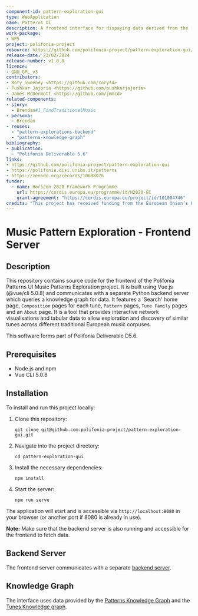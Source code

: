 ```yaml
---
component-id: pattern-exploration-gui
type: WebApplication
name: Patterns UI
description: A frontend interface for dispaying data derived from the [Patterns Knowledge Graph](https://github.com/polifonia-project/patterns-knowledge-graph).
work-package:
- WP5
project: polifonia-project
resource: https://github.com/polifonia-project/pattern-exploration-gui/releases
release-date: 23/02/2024
release-number: v1.0.0
licence:
- GNU_GPL_v3
contributors:
- Rory Sweeney <https://github.com/rorys4>
- Pushkar Jajoria <https://github.com/pushkarjajoria>
- James McDermott <https://github.com/jmmcd>
related-components:
- story:
  - Brendan#1_FindTraditionalMusic
- persona:
  - Brendan
- reuses:
  - "pattern-explorations-backend"
  - "patterns-knowledge-graph"
bibliography:
- publication: 
  - "Polifonia Deliverable 5.6"
links:
- https://github.com/polifonia-project/pattern-exploration-gui
- https://polifonia.disi.unibo.it/patterns
- https://zenodo.org/records/10698076
funder:
  - name: Horizon 2020 Framework Programme
    url: https://cordis.europa.eu/programme/id/H2020-EC
    grant-agreement: "https://cordis.europa.eu/project/id/101004746"
credits: "This project has received funding from the European Union’s Horizon 2020 research and innovation programme under grant agreement N. 101004746."
---
```



# Music Pattern Exploration - Frontend Server

## Description

This repository contains source code for the frontend of the Polifonia Patterns UI Music Patterns Exploration project. It is built using Vue.js (@vue/cli 5.0.8) and communicates with a separate Python backend server which queries a knowledge graph for data. It features a 'Search' home page, `Composition` pages for each tune, `Pattern` pages, `Tune Family` pages and an `About` page. It is a tool that provides interactive network visualisations and tabular data to allow exploration and discovery of similar tunes across different traditional European music corpuses. 

This software forms part of Polifonia Deliverable D5.6.

## Prerequisites

- Node.js and npm
- Vue CLI 5.0.8

## Installation

To install and run this project locally:

1. Clone this repository:

    `git clone git@github.com:polifonia-project/pattern-exploration-gui.git`

2. Navigate into the project directory:

    `cd pattern-exploration-gui`

3. Install the necessary dependencies:

    `npm install`

4. Start the server:

    `npm run serve`

The application will start and is accessible via `http://localhost:8080` in your browser (or another port if 8080 is already in use).

**Note:** Make sure that the backend server is also running and accessible for the frontend to fetch data.

## Backend Server

The frontend server communicates with a separate [backend server](https://github.com/polifonia-project/pattern-explorations-backend).

## Knowledge Graph

The interface uses data provided by the [Patterns Knowledge Graph](https://github.com/polifonia-project/patterns-knowledge-graph) and the [Tunes Knowledge graph](https://github.com/polifonia-project/tunes-knowledge-graph).
